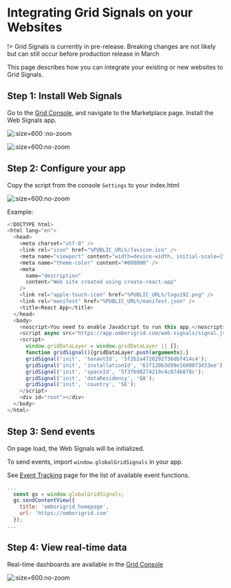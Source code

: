 # Integrating Grid Signals on your Websites

!> Grid Signals is currently in pre-release. Breaking changes are not likely but can still occur before production release in March

This page describes how you can integrate your existing or new websites to Grid Signals.

## Step 1: Install Web Signals
Go to the [Grid Console](https://omborigrid.com), and navigate to the Marketplace page. Install the Web Signals app.

![](https://media.omborigrid.com/media/5cbac8a388e174147b878cdd/e3d26af0-7eae-11ec-bec9-4dcd0899bd02 ":size=600 :no-zoom")

![](https://media.omborigrid.com/media/5cbac8a388e174147b878cdd/a0e4c800-7eae-11ec-bec9-4dcd0899bd02 ":size=600:no-zoom")

## Step 2: Configure your app
Copy the script from the console `Settings` to your index.html

![](https://media.omborigrid.com/media/5cbac8a388e174147b878cdd/70f12070-7eaf-11ec-bec9-4dcd0899bd02 ":size=600:no-zoom")

Example:

```js
<!DOCTYPE html>
<html lang="en">
  <head>
    <meta charset="utf-8" />
    <link rel="icon" href="%PUBLIC_URL%/favicon.ico" />
    <meta name="viewport" content="width=device-width, initial-scale=1" />
    <meta name="theme-color" content="#000000" />
    <meta
      name="description"
      content="Web site created using create-react-app"
    />
    <link rel="apple-touch-icon" href="%PUBLIC_URL%/logo192.png" />
    <link rel="manifest" href="%PUBLIC_URL%/manifest.json" />
    <title>React App</title>
  </head>
  <body>
    <noscript>You need to enable JavaScript to run this app.</noscript>
    <script async src="https://app.omborigrid.com/web-signals/signal.js"></script>
    <script>
      window.gridDataLayer = window.gridDataLayer || [];
      function gridSignal(){gridDataLayer.push(arguments);}
      gridSignal('init', 'tenantId', '5f2b2a4728292736dbf414c4');
      gridSignal('init', 'installationId', '61f120b3d99e1600073d33ee');
      gridSignal('init', 'spaceId', '5f3fb98274219c4c874b878c');
      gridSignal('init', 'dataResidency', 'QA');
      gridSignal('init', 'country', 'SE');
    </script>
    <div id="root"></div>
  </body>
</html>
```
## Step 3: Send events
On page load, the Web Signals will be initialized.

To send events, import `window.globalGridSignals` in your app.

See [Event Tracking](grid-signals/tracking-events) page for the list of available event functions.

```js
...
  const gs = window.globalGridSignals;
  gs.sendContentView({
    title: 'omborigrid_homepage',
    url: 'https://omborigrid.com'
  });
...
```

## Step 4: View real-time data
Real-time dashboards are available in the [Grid Console](https://console.omborigrid.com)

![](https://media.omborigrid.com/media/5cbac8a388e174147b878cdd/b72b6b70-7eb1-11ec-bec9-4dcd0899bd02 ":size=600:no-zoom")
